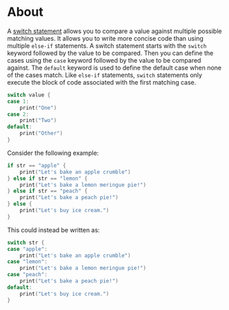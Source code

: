 # About

A [switch statement][switch] allows you to compare a value against multiple possible matching values.
It allows you to write more concise code than using multiple `else-if` statements.
A switch statement starts with the `switch` keyword followed by the value to be compared.
Then you can define the cases using the `case` keyword followed by the value to be compared against.
The `default` keyword is used to define the default case when none of the cases match.
Like `else-if` statements, `switch` statements only execute the block of code associated with the first matching case.

```swift
switch value {
case 1:
    print("One")
case 2:
    print("Two")
default:
    print("Other")
}
```

Consider the following example:

```swift
if str == "apple" {
    print("Let's bake an apple crumble")
} else if str == "lemon" {
    print("Let's bake a lemon meringue pie!")
} else if str == "peach" {
    print("Let's bake a peach pie!")
} else {
    print("Let's buy ice cream.")
}
```

This could instead be written as:

```swift
switch str {
case "apple":
    print("Let's bake an apple crumble")
case "lemon":
    print("Let's bake a lemon meringue pie!")
case "peach":
    print("Let's bake a peach pie!")
default:
    print("Let's buy ice cream.")
}
```

[switch]: https://docs.swift.org/swift-book/documentation/the-swift-programming-language/controlflow/#Switch
